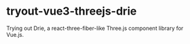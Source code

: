 # tryout-vue3-threejs-drie
Trying out Drie, a react-three-fiber-like Three.js component library for Vue.js.
